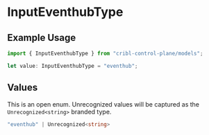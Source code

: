# InputEventhubType

## Example Usage

```typescript
import { InputEventhubType } from "cribl-control-plane/models";

let value: InputEventhubType = "eventhub";
```

## Values

This is an open enum. Unrecognized values will be captured as the `Unrecognized<string>` branded type.

```typescript
"eventhub" | Unrecognized<string>
```